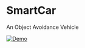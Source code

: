 # SmartCar

An Object Avoidance Vehicle


[![Demo](https://img.youtube.com/vi/fomr6D9LOOg/1.jpg)](https://www.youtube.com/watch?v=fomr6D9LOOg)
